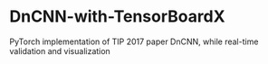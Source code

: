 # DnCNN-with-TensorBoardX
PyTorch implementation of TIP 2017 paper DnCNN, while real-time validation and visualization
